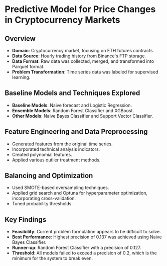# Predictive Model for Price Changes in Cryptocurrency Markets
## Overview
- **Domain**: Cryptocurrency market, focusing on ETH futures contracts.
- **Data Source**: Hourly trading history from Binance's FTP storage.
- **Data Format**: Raw data was collected, merged, and transformed into Parquet format.
- **Problem Transformation**: Time series data was labeled for supervised learning.
  
## Baseline Models and Techniques Explored
- **Baseline Models**: Naive forecast and Logistic Regression.
- **Ensemble Models**: Random Forest Classifier and XGBoost.
- **Other Models**: Naive Bayes Classifier and Support Vector Classifier.
  
## Feature Engineering and Data Preprocessing
- Generated features from the original time series.
- Incorporated technical analysis indicators.
- Created polynomial features.
- Applied various outlier treatment methods.
  
## Balancing and Optimization
- Used SMOTE-based oversampling techniques.
- Applied grid search and Optuna for hyperparameter optimization, incorporating cross-validation.
- Tuned probability thresholds.

## Key Findings
- **Feasibility**: Current problem formulation appears to be difficult to solve.
- **Best Performance**: Highest precision of 0.137 was achieved using Naive Bayes Classifier.
- **Runner-up**: Random Forest Classifier with a precision of 0.127.
- **Threshold**: All models failed to exceed a precision of 0.2, which is the minimum for the system to break even.